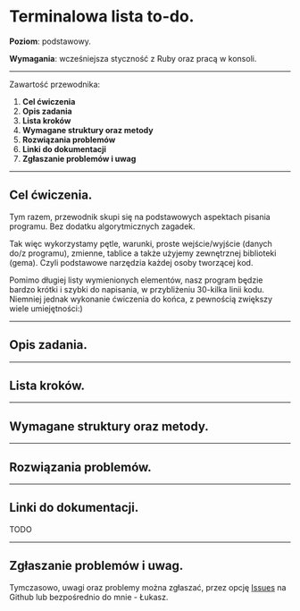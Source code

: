 # Terminalowa lista to-do.

**Poziom**: podstawowy.

**Wymagania**: wcześniejsza styczność z Ruby oraz pracą w konsoli.

---

Zawartość przewodnika:

1. **Cel ćwiczenia**
2. **Opis zadania**
3. **Lista kroków**
4. **Wymagane struktury oraz metody**
5. **Rozwiązania problemów**
6. **Linki do dokumentacji**
7. **Zgłaszanie problemów i uwag**

---

## Cel ćwiczenia.

Tym razem, przewodnik skupi się na podstawowych aspektach pisania programu. 
Bez dodatku algorytmicznych zagadek. 

Tak więc wykorzystamy pętle, warunki, proste  wejście/wyjście (danych do/z programu), 
zmienne, tablice a także użyjemy zewnętrznej biblioteki (gema).
Czyli podstawowe narzędzia każdej osoby tworzącej kod.  

Pomimo długiej listy wymienionych elementów, nasz program będzie bardzo krótki i szybki do napisania, 
w przybliżeniu 30-kilka linii kodu. 
Niemniej jednak wykonanie ćwiczenia do końca, z pewnością zwiększy wiele umiejętności:) 

---

## Opis zadania.


---

## Lista kroków.


---

## Wymagane struktury oraz metody.


---

## Rozwiązania problemów.


---

## Linki do dokumentacji.

TODO

---

## Zgłaszanie problemów i uwag.

Tymczasowo, uwagi oraz problemy można zgłaszać, przez opcję [Issues](https://github.com/mokrzu/code-basics-pl/issues) na Github
lub bezpośrednio do mnie - Łukasz.
